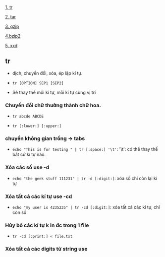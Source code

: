 [1. tr](#tr)

[2. tar](#tar)

[3. gzip](#gzip)

[4.bzip2](#bzip2)

[5. xxd](#xxd)

<a name="tr"></a>

## tr

- dịch, chuyển đổi, xóa, ép lặp kí tự.

- `tr [OPTION] SEP1 [SEP2]`

- Sẽ thay thế mối kí tự, mỗi kí tự cùng vị trí

### Chuyển đổi chữ thường thành chữ hoa.

- `tr abcde ABCDE`

- `tr [:lower:] [:upper:]`

### chuyển không gian trống -> tabs

- `echo "This is for testing " | tr [:space:] '\t'`: '\t': có thể thay thế bất cứ kí tự nào.

### Xóa các số  use -d

- `echo "the geek stuff 111231" | tr -d [:digit:]`: xóa số chỉ còn lại kí tự

### Xóa tất cả các kí tự use -cd

- `echo "my user is 4235235" | tr -cd [:digit:]`: xóa tất cả các kí tự, chỉ còn số

### Hủy bỏ các kí tự k in đc trong 1 file

- `tr -cd [:print:] < file.txt`

### Xóa tất cả các digits từ string use 


<a name=""></a>
<a name=""></a>
<a name=""></a>
<a name=""></a>
<a name=""></a>
<a name=""></a>
